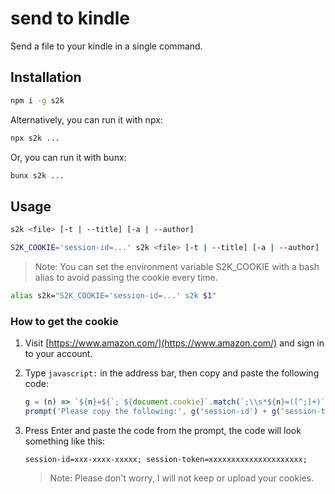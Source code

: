 # send to kindle

Send a file to your kindle in a single command.

## Installation

```sh
npm i -g s2k
```

Alternatively, you can run it with npx:

```sh
npx s2k ...
```

Or, you can run it with bunx:

```sh
bunx s2k ...
```

## Usage

```sh
s2k <file> [-t | --title] [-a | --author]

S2K_COOKIE='session-id=...' s2k <file> [-t | --title] [-a | --author]
```

> Note: You can set the environment variable S2K_COOKIE with a bash alias to avoid passing the cookie every time.

```bash
alias s2k="S2K_COOKIE='session-id=...' s2k $1"
```

### How to get the cookie

1. Visit [https://www.amazon.com/](https://www.amazon.com/) and sign in to your account.
2. Type `javascript:` in the address bar, then copy and paste the following code:

   ```js
   g = (n) => `${n}=${`; ${document.cookie}`.match(`;\\s*${n}=([^;]+)`)[1]};`
   prompt('Please copy the following:', g('session-id') + g('session-token'))
   ```

3. Press Enter and paste the code from the prompt, the code will look something like this:

   ```
   session-id=xxx-xxxx-xxxxx; session-token=xxxxxxxxxxxxxxxxxxxxx;
   ```

   > Note: Please don't worry, I will not keep or upload your cookies.
